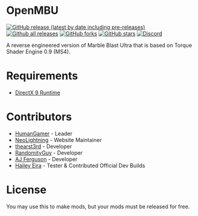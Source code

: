 # OpenMBU
[![GitHub release (latest by date including pre-releases)](https://img.shields.io/github/v/release/MBU-Team/OpenMBU?include_prereleases&label=Release)](https://github.com/MBU-Team/OpenMBU/releases)
[![Github all releases](https://img.shields.io/github/downloads/MBU-Team/OpenMBU/total?color=blue&label=Downloads)](https://GitHub.com/MBU-Team/OpenMBU/releases/)
[![GitHub forks](https://img.shields.io/github/forks/MBU-Team/OpenMBU?label=Forks)](https://GitHub.com/MBU-Team/OpenMBU/network/)
[![GitHub stars](https://img.shields.io/github/stars/MBU-Team/OpenMBU?label=Stars)](https://GitHub.com/MBU-Team/OpenMBU/stargazers/)
[![Discord](https://img.shields.io/discord/265605947144142848?color=5865F2&label=Discord&logo=discord&logoColor=white)](https://discord.gg/9TBC7nhCNT)

A reverse engineered version of Marble Blast Ultra that is based on Torque Shader Engine 0.9 (MS4).

# Requirements
- [DirectX 9 Runtime](https://www.microsoft.com/en-ca/download/details.aspx?id=8109)

# Contributors
- [HumanGamer](https://github.com/HumanGamer) - Leader
- [NeoLightning](https://github.com/neolightning) - Website Maintainer
- [thearst3rd](https://github.com/thearst3rd) - Developer
- [RandomityGuy](https://github.com/RandomityGuy) - Developer
- [AJ Ferguson](https://github.com/AJ-Ferguson) - Developer
- [Hailey Eira](https://github.com/HaileyEira) - Tester & Contributed Official Dev Builds

# License
You may use this to make mods, but your mods must be released for free.
